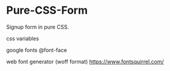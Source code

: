 # Pure-CSS-Form

Signup form in pure CSS.

css variables

google fonts @font-face

web font generator (woff format)
https://www.fontsquirrel.com/
